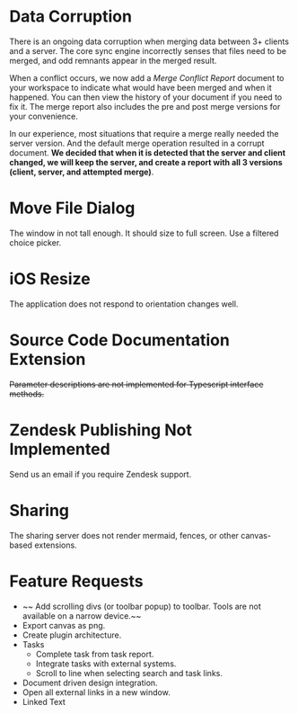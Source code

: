 # Data Corruption
There is an ongoing data corruption when merging data between 3+ clients and a server.  The core sync engine incorrectly senses that files need to be merged, and odd remnants appear in the merged result. 

When a conflict occurs, we now add a *Merge Conflict Report* document to your workspace to indicate what would have been merged and when it happened.  You can then view the history of your document if you need to fix it.  The merge report also includes the pre and post merge versions for your convenience.

In our experience, most situations that require a merge really needed the server version.  And the default merge operation resulted in a corrupt document.  **We decided that when it is detected that the server and client changed, we will keep the server, and create a report with all 3 versions (client, server, and attempted merge)**.

# Move File Dialog
The window in not tall enough.  It should size to full screen.  Use a filtered choice picker.

# iOS Resize
The application does not respond to orientation changes well.

# Source Code Documentation Extension
~~Parameter descriptions are not implemented for Typescript interface methods.~~

# Zendesk Publishing Not Implemented
Send us an email if you require Zendesk support.

# Sharing
The sharing server does not render mermaid, fences, or other canvas-based extensions.

# Feature Requests
* ~~ Add scrolling divs (or toolbar popup) to toolbar.  Tools are not available on a narrow device.~~
* Export canvas as png.
* Create plugin architecture.
* Tasks
	* Complete task from task report.
	* Integrate tasks with external systems.
	* Scroll to line when selecting search and task links.
* Document driven design integration.
* Open all external links in a new window.
* Linked Text

<!--stackedit_data:
eyJoaXN0b3J5IjpbLTE4NTk0NTYyMzUsMTk3NzQ3ODAxMiwtMT
g1OTQ1NjIzNSwxMjkzODQyNDE1LDE1NTgzMTM1ODcsLTExMTEx
NzMyNzEsODg1OTMwMDEsLTM4MTg0OTIzNiwxNDU4MjA3NDE2LC
0xODQzMTU0OTE2LDMyMDEwNDYxLDM5ODk1NDkwOSwxODQ5MjY2
MDgyLDE1NDMzODU0OTksLTE1OTAzMzQwOTksMTU0MzM4NTQ5OS
wtOTQ3MTEwODIyLC0zMDQ0MTk1NzAsMjA5OTA0MTM0NiwxNjM4
MDIxMTQ3XX0=
-->